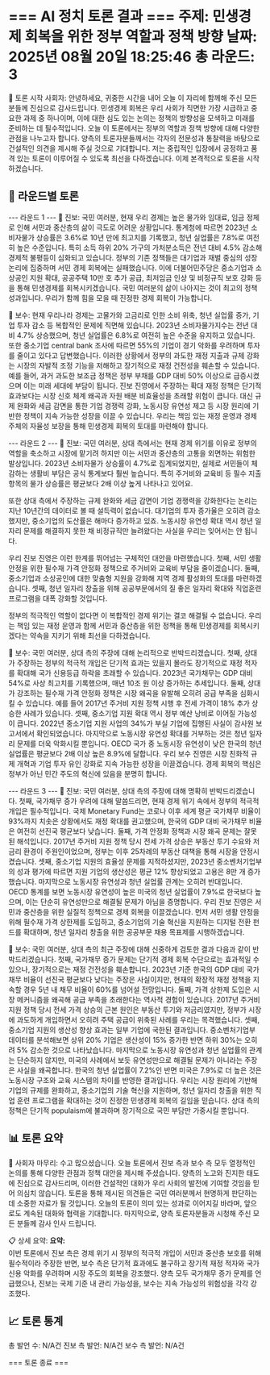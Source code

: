 === AI 정치 토론 결과 ===
주제: 민생경제 회복을 위한 정부 역할과 정책 방향
날짜: 2025년 08월 20일 18:25:46
총 라운드: 3
==================================================

🎯 토론 시작
사회자: 안녕하세요, 귀중한 시간을 내어 오늘 이 자리에 함께해 주신 모든 분들께 진심으로 감사드립니다. 민생경제 회복은 우리 사회가 직면한 가장 시급하고 중요한 과제 중 하나이며, 이에 대한 심도 있는 논의는 정책의 방향성을 모색하고 미래를 준비하는 데 필수적입니다. 오늘 이 토론에서는 정부의 역할과 정책 방향에 대해 다양한 관점을 나누고자 합니다. 양측의 토론자분들께서는 각자의 전문성과 통찰력을 바탕으로 건설적인 의견을 제시해 주실 것으로 기대합니다. 저는 중립적인 입장에서 공정하고 품격 있는 토론이 이루어질 수 있도록 최선을 다하겠습니다. 이제 본격적으로 토론을 시작하겠습니다.

🔄 라운드별 토론
------------------------------

--- 라운드 1 ---
🔵 진보: 국민 여러분, 현재 우리 경제는 높은 물가와 임대료, 임금 정체로 인해 서민과 중산층의 삶이 극도로 어려운 상황입니다. 통계청에 따르면 2023년 소비자물가 상승률은 3.6%로 10년 만에 최고치를 기록했고, 청년 실업률은 7.8%로 여전히 높은 수준입니다. 특히 소득 하위 20% 가구의 가처분소득은 전년 대비 4.5% 감소해 경제적 불평등이 심화되고 있습니다. 정부의 기존 정책들은 대기업과 재벌 중심의 성장 논리에 집중하며 서민 경제 회복에는 실패했습니다. 이에 더불어민주당은 중소기업과 소상공인 지원 확대, 공공주택 10만 호 추가 공급, 최저임금 인상 및 비정규직 보호 강화 등을 통해 민생경제를 회복시키겠습니다. 국민 여러분의 삶이 나아지는 것이 최고의 정책 성과입니다. 우리가 함께 힘을 모을 때 진정한 경제 회복이 가능합니다.

🔴 보수: 현재 우리나라 경제는 고물가와 고금리로 인한 소비 위축, 청년 실업률 증가, 기업 투자 감소 등 복합적인 문제에 직면해 있습니다. 2023년 소비자물가지수는 전년 대비 4.7% 상승했으며, 청년 실업률은 6.8%로 여전히 높은 수준을 유지하고 있습니다. 또한 중소기업 central bank 조사에 따르면 55%의 기업이 경기 악화를 우려하며 투자를 줄이고 있다고 답변했습니다. 이러한 상황에서 정부의 과도한 재정 지출과 규제 강화는 시장의 자발적 조정 기능을 저해하고 장기적으로 재정 건전성을 훼손할 수 있습니다. 예를 들어, 과거 과도한 보조금 정책은 정부 부채를 GDP 대비 50% 이상으로 급증시켰으며 이는 미래 세대에 부담이 됩니다. 진보 진영에서 주장하는 확대 재정 정책은 단기적 효과보다는 시장 신호 체계 왜곡과 자원 배분 비효율성을 초래할 위험이 큽니다. 대신 규제 완화와 세금 감면을 통한 기업 경쟁력 강화, 노동시장 유연성 제고 등 시장 원리에 기반한 정책이 지속 가능한 성장을 이끌 수 있습니다. 우리는 책임 있는 재정 운영과 경제 주체의 자율성 보장을 통해 민생경제 회복의 토대를 마련해야 합니다.


--- 라운드 2 ---
🔵 진보: 국민 여러분, 상대 측에서는 현재 경제 위기를 이유로 정부의 역할을 축소하고 시장에 맡기려 하지만 이는 서민과 중산층의 고통을 외면하는 위험한 발상입니다. 2023년 소비자물가 상승률이 4.7%로 집계되었지만, 실제로 서민들이 체감하는 생활비 부담은 공식 통계보다 훨씬 높습니다. 특히 주거비와 교육비 등 필수 지출 항목의 물가 상승률은 평균보다 2배 이상 높게 나타나고 있어요.  

또한 상대 측에서 주장하는 규제 완화와 세금 감면이 기업 경쟁력을 강화한다는 논리는 지난 10년간의 데이터로 볼 때 설득력이 없습니다. 대기업의 투자 증가율은 오히려 감소했지만, 중소기업의 도산률은 해마다 증가하고 있죠. 노동시장 유연성 확대 역시 청년 일자리 문제를 해결하지 못한 채 비정규직만 늘려왔다는 사실을 우리는 잊어서는 안 됩니다.  

우리 진보 진영은 이런 한계를 뛰어넘는 구체적인 대안을 마련했습니다. 첫째, 서민 생활 안정을 위한 필수재 가격 안정화 정책으로 주거비와 교육비 부담을 줄이겠습니다. 둘째, 중소기업과 소상공인에 대한 맞춤형 지원을 강화해 지역 경제 활성화의 토대를 마련하겠습니다. 셋째, 청년 일자리 창출을 위해 공공부문에서의 질 좋은 일자리 확대와 직업훈련 프로그램을 대폭 강화할 것입니다.  

정부의 적극적인 역할이 없다면 이 복합적인 경제 위기는 결코 해결될 수 없습니다. 우리는 책임 있는 재정 운영과 함께 서민과 중산층을 위한 정책을 통해 민생경제를 회복시키겠다는 약속을 지키기 위해 최선을 다하겠습니다.

🔴 보수: 국민 여러분, 상대 측의 주장에 대해 논리적으로 반박드리겠습니다. 첫째, 상대가 주장하는 정부의 적극적 개입은 단기적 효과는 있을지 몰라도 장기적으로 재정 적자를 확대해 국가 신용등급 하락을 초래할 수 있습니다. 2023년 국가채무는 GDP 대비 54%로 사상 최고치를 기록했으며, 매년 10조 원 이상 증가하는 추세입니다. 둘째, 상대가 강조하는 필수재 가격 안정화 정책은 시장 왜곡을 유발해 오히려 공급 부족을 심화시킬 수 있습니다. 예를 들어 2017년 주거비 지원 정책 시행 후 전세 가격이 18% 추가 상승한 사례가 있습니다. 셋째, 중소기업 지원 확대 역시 정부 예산 낭비로 이어질 가능성이 큽니다. 2022년 중소기업 지원 사업의 34%가 부실 기업에 집행된 사실이 감사원 보고서에서 확인되었습니다. 마지막으로 노동시장 유연성 확대를 거부하는 것은 청년 일자리 문제를 더욱 악화시킬 뿐입니다. OECD 국가 중 노동시장 유연성이 낮은 한국의 청년 실업률은 평균보다 2배 이상 높은 8.9%에 달합니다. 우리 보수 진영은 시장 친화적 규제 개혁과 기업 투자 유인 강화로 지속 가능한 성장을 이끌겠습니다. 경제 회복의 핵심은 정부가 아닌 민간 주도의 혁신에 있음을 분명히 합니다.


--- 라운드 3 ---
🔵 진보: 국민 여러분, 상대 측의 주장에 대해 명확히 반박드리겠습니다. 첫째, 국가채무 증가 우려에 대해 말씀드리면, 현재 경제 위기 속에서 정부의 적극적 개입은 필수적입니다. 국제 Monetary Fund는 코로나 이후 세계 평균 국가채무 비율이 93%까지 치솟은 상황에서도 재정 확대를 권고했으며, 한국의 GDP 대비 국가채무 비율은 여전히 선진국 평균보다 낮습니다. 둘째, 가격 안정화 정책과 시장 왜곡 문제는 잘못된 해석입니다. 2017년 주거비 지원 정책 당시 전세 가격 상승은 부동산 투기 수요와 저금리 환경이 주원인이었으며, 정부는 이후 25차례의 부동산 대책을 통해 시장을 안정시켰습니다. 셋째, 중소기업 지원의 효율성 문제를 지적하셨지만, 2023년 중소벤처기업부의 성과 평가에 따르면 지원 기업의 생산성은 평균 12% 향상되었고 고용은 8만 개 증가했습니다. 마지막으로 노동시장 유연성과 청년 실업률 관계는 오히려 반대입니다. OECD 통계를 보면 노동시장 유연성이 높은 미국의 청년 실업률이 7.9%로 한국보다 높으며, 이는 단순히 유연성만으로 해결될 문제가 아님을 증명합니다. 우리 진보 진영은 서민과 중산층을 위한 실질적 정책으로 경제 회복을 이끌겠습니다. 먼저 서민 생활 안정을 위해 필수재 가격 상한제를 도입하고, 중소기업의 기술 혁신을 지원하는 디지털 전환 펀드를 확대하며, 청년 일자리 창출을 위한 공공부문 채용 목표제를 시행하겠습니다.

🔴 보수: 국민 여러분, 상대 측의 최근 주장에 대해 신중하게 검토한 결과 다음과 같이 반박드리겠습니다. 첫째, 국가채무 증가 문제는 단기적 경제 회복 수단으로는 효과적일 수 있으나, 장기적으로는 재정 건전성을 훼손합니다. 2023년 기준 한국의 GDP 대비 국가채무 비율이 선진국 평균보다 낮다는 주장은 사실이지만, 현재의 확장적 재정 정책을 지속할 경우 5년 내 채무 비율이 60%를 넘어설 전망입니다. 둘째, 가격 상한제 도입은 시장 메커니즘을 왜곡해 공급 부족을 초래한다는 역사적 경험이 있습니다. 2017년 주거비 지원 정책 당시 전세 가격 상승의 근본 원인은 부동산 투기와 저금리였지만, 정부가 시장에 과도하게 개입하면서 오히려 주택 공급이 위축된 사례를 우리는 목격했습니다. 셋째, 중소기업 지원의 생산성 향상 효과는 일부 기업에 국한된 결과입니다. 중소벤처기업부 데이터를 분석해보면 상위 20% 기업은 생산성이 15% 증가한 반면 하위 30%는 오히려 5% 감소한 것으로 나타났습니다. 마지막으로 노동시장 유연성과 청년 실업률의 관계는 단순하지 않지만, 미국의 사례에서 보듯 유연성만으로 해결될 문제가 아니라는 주장은 사실을 왜곡합니다. 한국의 청년 실업률이 7.2%인 반면 미국은 7.9%로 더 높은 것은 노동시장 구조와 교육 시스템의 차이를 반영한 결과입니다. 우리는 시장 원리에 기반해 기업의 규제를 완화하고, 중소기업의 기술 혁신을 지원하며, 청년 일자리 창출을 위한 직업 훈련 프로그램을 확대하는 것이 진정한 민생경제 회복의 길임을 믿습니다. 상대 측의 정책은 단기적 populaism에 불과하며 장기적으로 국민 부담만 가중시킬 뿐입니다.


📊 토론 요약
------------------------------
🎯 사회자 마무리: 수고 많으셨습니다. 오늘 토론에서 진보 측과 보수 측 모두 열정적인 논의를 통해 다양한 관점과 정책 대안을 제시해 주셨습니다. 양측의 노고와 진지한 태도에 진심으로 감사드리며, 이러한 건설적인 대화가 우리 사회의 발전에 기여할 것임을 믿어 의심치 않습니다. 토론을 통해 제시된 의견들은 국민 여러분께서 현명하게 판단하는 데 소중한 자료가 될 것입니다. 오늘의 토론이 의미 있는 성과로 이어지길 바라며, 앞으로도 계속된 대화와 협력을 기대합니다. 마지막으로, 양측 토론자분들과 시청해 주신 모든 분들께 감사 인사 드립니다.

📋 상세 요약:
**요약:**  
이번 토론에서 진보 측은 경제 위기 시 정부의 적극적 개입이 서민과 중산층 보호를 위해 필수적이라 주장한 반면, 보수 측은 단기적 효과에도 불구하고 장기적 재정 적자와 국가 신용 악화를 우려하며 시장 주도의 회복을 강조했다. 양측 모두 국가채무 증가 문제를 언급했으나, 진보는 국제 기준 내 관리 가능성을, 보수는 지속 가능성의 위험성을 각각 강조했다.


📈 토론 통계
------------------------------
총 발언 수: N/A건
진보 측 발언: N/A건
보수 측 발언: N/A건

=== 토론 종료 ===
